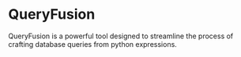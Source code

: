 # QueryFusion
QueryFusion is a powerful tool designed to streamline the process of crafting database queries from python expressions.
